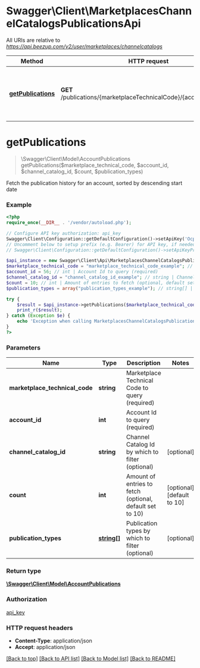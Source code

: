 # Swagger\Client\MarketplacesChannelCatalogsPublicationsApi

All URIs are relative to *https://api.beezup.com/v2/user/marketplaces/channelcatalogs*

Method | HTTP request | Description
------------- | ------------- | -------------
[**getPublications**](MarketplacesChannelCatalogsPublicationsApi.md#getPublications) | **GET** /publications/{marketplaceTechnicalCode}/{accountId}/history | Fetch the publication history for an account, sorted by descending start date


# **getPublications**
> \Swagger\Client\Model\AccountPublications getPublications($marketplace_technical_code, $account_id, $channel_catalog_id, $count, $publication_types)

Fetch the publication history for an account, sorted by descending start date

### Example
```php
<?php
require_once(__DIR__ . '/vendor/autoload.php');

// Configure API key authorization: api_key
Swagger\Client\Configuration::getDefaultConfiguration()->setApiKey('Ocp-Apim-Subscription-Key', 'YOUR_API_KEY');
// Uncomment below to setup prefix (e.g. Bearer) for API key, if needed
// Swagger\Client\Configuration::getDefaultConfiguration()->setApiKeyPrefix('Ocp-Apim-Subscription-Key', 'Bearer');

$api_instance = new Swagger\Client\Api\MarketplacesChannelCatalogsPublicationsApi();
$marketplace_technical_code = "marketplace_technical_code_example"; // string | Marketplace Technical Code to query (required)
$account_id = 56; // int | Account Id to query (required)
$channel_catalog_id = "channel_catalog_id_example"; // string | Channel Catalog Id by which to filter (optional)
$count = 10; // int | Amount of entries to fetch (optional, default set to 10)
$publication_types = array("publication_types_example"); // string[] | Publication types by which to filter (optional)

try {
    $result = $api_instance->getPublications($marketplace_technical_code, $account_id, $channel_catalog_id, $count, $publication_types);
    print_r($result);
} catch (Exception $e) {
    echo 'Exception when calling MarketplacesChannelCatalogsPublicationsApi->getPublications: ', $e->getMessage(), PHP_EOL;
}
?>
```

### Parameters

Name | Type | Description  | Notes
------------- | ------------- | ------------- | -------------
 **marketplace_technical_code** | **string**| Marketplace Technical Code to query (required) |
 **account_id** | **int**| Account Id to query (required) |
 **channel_catalog_id** | **string**| Channel Catalog Id by which to filter (optional) | [optional]
 **count** | **int**| Amount of entries to fetch (optional, default set to 10) | [optional] [default to 10]
 **publication_types** | [**string[]**](../Model/string.md)| Publication types by which to filter (optional) | [optional]

### Return type

[**\Swagger\Client\Model\AccountPublications**](../Model/AccountPublications.md)

### Authorization

[api_key](../../README.md#api_key)

### HTTP request headers

 - **Content-Type**: application/json
 - **Accept**: application/json

[[Back to top]](#) [[Back to API list]](../../README.md#documentation-for-api-endpoints) [[Back to Model list]](../../README.md#documentation-for-models) [[Back to README]](../../README.md)

